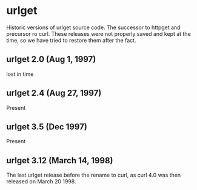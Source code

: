 # urlget

Historic versions of urlget source code. The successor to httpget and
precursor ro curl. These releases were not properly saved and kept at the
time, so we have tried to restore them after the fact.

## urlget 2.0 (Aug 1, 1997)

lost in time

## urlget 2.4 (Aug 27, 1997)

Present

## urlget 3.5 (Dec 1997)

Present

## urlget 3.12 (March 14, 1998)

The last urlget release before the rename to curl, as curl 4.0 was then
released on March 20 1998.
